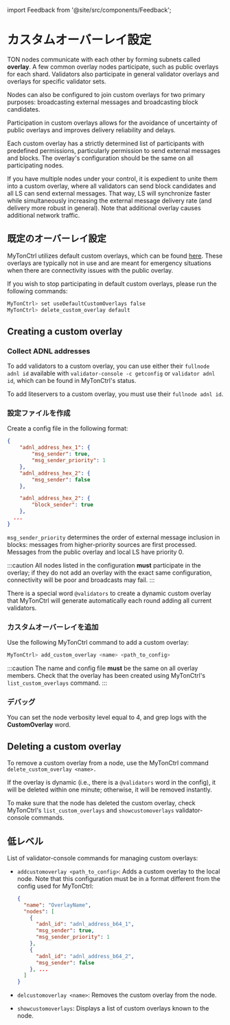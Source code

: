 import Feedback from '@site/src/components/Feedback';

# カスタムオーバーレイ設定

TON nodes communicate with each other by forming subnets called **overlay**. A few common overlay nodes participate, such as public overlays for each shard. Validators also participate in general validator overlays and overlays for specific validator sets.

Nodes can also be configured to join custom overlays for two primary purposes: broadcasting external messages and broadcasting block candidates.

Participation in custom overlays allows for the avoidance of uncertainty of public overlays and improves delivery reliability and delays.

Each custom overlay has a strictly determined list of participants with predefined permissions, particularly permission to send external messages and blocks. The overlay's configuration should be the same on all participating nodes.

If you have multiple nodes under your control, it is expedient to unite them into a custom overlay, where all validators can send block candidates and all LS can send external messages. That way, LS will synchronize faster while simultaneously increasing the external message delivery rate (and delivery more robust in general). Note that additional overlay causes additional network traffic.

## 既定のオーバーレイ設定

MyTonCtrl utilizes default custom overlays, which can be found [here](https://ton-blockchain.github.io/fallback_custom_overlays.json). These overlays are typically not in use and are meant for emergency situations when there are connectivity issues with the public overlay.

If you wish to stop participating in default custom overlays, please run the following commands:

```bash
MyTonCtrl> set useDefaultCustomOverlays false
MyTonCtrl> delete_custom_overlay default
```

## Creating a custom overlay

### Collect ADNL  addresses

To add validators to a custom overlay, you can use either their `fullnode adnl id` available with `validator-console -c getconfig` or `validator adnl id`, which can be found in MyTonCtrl's status.

To add liteservers to a custom overlay, you must use their `fullnode adnl id`.

### 設定ファイルを作成

Create a config file in the following format:

```json
{
    "adnl_address_hex_1": {
        "msg_sender": true,
        "msg_sender_priority": 1
    },
    "adnl_address_hex_2": {
        "msg_sender": false
    },

    "adnl_address_hex_2": {
        "block_sender": true
    },
  ...
}
```

`msg_sender_priority` determines the order of external message inclusion in blocks: messages from higher-priority sources are first processed. Messages from the public overlay and local LS have priority 0.

:::caution
All nodes listed in the configuration **must** participate in the overlay; if they do not add an overlay with the exact same configuration, connectivity will be poor and broadcasts may fail.
:::

There is a special word `@validators` to create a dynamic custom overlay that MyTonCtrl will generate automatically each round adding all current validators.

### カスタムオーバーレイを追加

Use the following MyTonCtrl command to add a custom overlay:

```bash
MyTonCtrl> add_custom_overlay <name> <path_to_config>
```

:::caution
The name and config file **must** be the same on all overlay members. Check that the overlay has been created using MyTonCtrl's `list_custom_overlays` command.
:::

### デバッグ

You can set the node verbosity level equal to 4, and grep logs with the **CustomOverlay** word.

## Deleting a custom overlay

To remove a custom overlay from a node, use the MyTonCtrl command `delete_custom_overlay <name>.`

If the overlay is dynamic (i.e., there is a `@validators` word in the config), it will be deleted within one minute; otherwise, it will be removed instantly.

To make sure that the node has deleted the custom overlay, check MyTonCtrl's `list_custom_overlays`  and `showcustomoverlays` validator-console commands.

## 低レベル

List of validator-console commands for managing custom overlays:

- `addcustomoverlay <path_to_config>`: Adds a custom overlay to the local node. Note that this configuration must be in a format different from the config used for MyTonCtrl:

  ```json
  {
    "name": "OverlayName",
    "nodes": [
      {
        "adnl_id": "adnl_address_b64_1",
        "msg_sender": true,
        "msg_sender_priority": 1
      },
      {
        "adnl_id": "adnl_address_b64_2",
        "msg_sender": false
      }, ...
    ]
  }
  ```

- `delcustomoverlay <name>`: Removes the custom overlay from the node.

- `showcustomoverlays`: Displays a list of custom overlays known to the node.

<Feedback />

